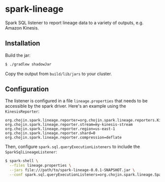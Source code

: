spark-lineage
=============

Spark SQL listener to report lineage data to a variety of outputs, e.g. Amazon Kinesis.


Installation
------------

Build the jar:

```bash
$ ./gradlew shadowJar
```

Copy the output from `build/lib/jars` to your cluster.


Configuration
-------------

The listener is configured in a file `lineage.properties` that needs to be accessible by the spark driver. Here's an
example using the `KinesisReporter`:

```
org.chojin.spark.lineage.reporter=org.chojin.spark.lineage.reporters.KinesisReporter
org.chojin.spark.lineage.reporter.stream=my-kinesis-stream
org.chojin.spark.lineage.reporter.region=us-east-1
org.chojin.spark.lineage.reporter.shard=0
org.chojin.spark.lineage.reporter.compression=deflate
```

Then, configure `spark.sql.queryExecutionListeners` to include the `SparkSqlLineageListener`:

```bash
$ spark-shell \
  --files lineage.properties \
  --jars file:///path/to/spark-lineage-0.0.1-SNAPSHOT.jar \
  --conf spark.sql.queryExecutionListeners=org.chojin.spark.lineage.SparkSqlLineageListener
```
